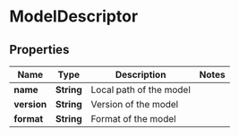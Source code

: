 

# ModelDescriptor

## Properties

Name | Type | Description | Notes
------------ | ------------- | ------------- | -------------
**name** | **String** | Local path of the model | 
**version** | **String** | Version of the model | 
**format** | **String** | Format of the model | 



